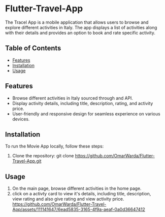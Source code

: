 # Flutter-Travel-App

The Tracel App is a mobile application that allows users to browse and explore different activities in Italy. 
The app displays a list of activities along with their details and provides an option to book and rate specific activity.


## Table of Contents

- [Features](#features)
- [Installation](#installation)
- [Usage](#usage)

## Features

- Browse different activities in Italy sourced through and API.
- Display activity details, including title, description, rating, and activity price.
- User-friendly and responsive design for seamless experience on various devices.

## Installation

To run the Movie App locally, follow these steps:

1. Clone the repository: git clone https://github.com/OmarWarda/Flutter-Travel-App.git


## Usage 
1. On the main page, browse different activities in the home page.
2. click on a activty card to view it's details, including title, description, view rating and also give rating and view activity price.
https://github.com/OmarWarda/Flutter-Travel-App/assets/111141647/6ead5835-3165-4f9a-aeaf-0a0d36647412




   
